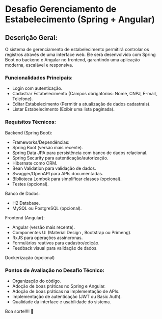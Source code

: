 # Desafio Gerenciamento de Estabelecimento (Spring + Angular)

## Descrição Geral:

O sistema de gerenciamento de estabelecimento permitirá controlar os registros através de uma interface web. Ele será desenvolvido com Spring Boot no backend e Angular no frontend, garantindo uma aplicação moderna, escalável e responsiva.

### Funcionalidades Principais:
- Login com autenticação.
- Cadastrar Estabelecimento (Campos obrigatórios: Nome, CNPJ, E-mail, Telefone).
- Editar Estabelecimento (Permitir a atualização de dados cadastrais).
- Listar Estabelecimento (Exibir uma lista paginada).

### Requisitos Técnicos:
Backend (Spring Boot):
  - Frameworks/Dependências:
  - Spring Boot (versão mais recente).
  - Spring Data JPA para persistência com banco de dados relacional.
  - Spring Security para autenticação/autorização.
  - Hibernate como ORM.
  - Bean Validation para validação de dados.
  - Swagger/OpenAPI para APIs documentadas.
  - Biblioteca Lombok para simplificar classes (opcional).
  - Testes (opcional).
  
Banco de Dados:
 - H2 Database.
 - MySQL ou PostgreSQL (opcional).

Frontend (Angular):
  - Angular (versão mais recente).
  - Componentes UI (Material Design , Bootstrap ou Primeng).
  - RxJS para operações assíncronas.
  - Formulários reativos para cadastro/edição.
  - Feedback visual para validação de dados.

Dockerização (opcional)

### Pontos de Avaliação no Desafio Técnico:
- Organização do código.
- Adoção de boas práticas no Spring e Angular.
- Adoção de boas práticas na implementação de APIs.
- Implementação de autenticação (JWT ou Basic Auth).
- Qualidade da interface e usabilidade do sistema.

Boa sorte!!!! :rocket:
